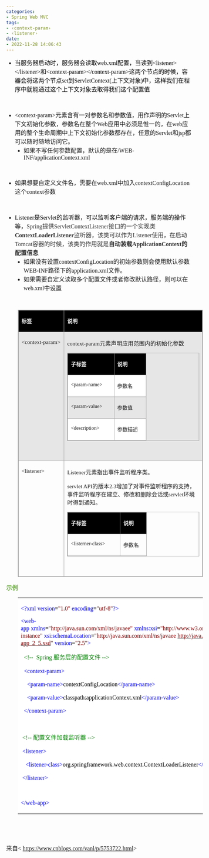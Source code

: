 ```yaml
---
categories:
- Spring Web MVC
tags:
- ‹context-param›
- ‹listener›
date:
- 2022-11-28 14:06:43
---
```


<ul style="list-style-type:disc">
    <li><span style="font-size:12.0pt"><span style="font-family:&quot;Microsoft YaHei UI&quot;"><span
                    style="color:black">当服务器启动时，服务器会读取</span></span></span><span style="font-size:12.0pt"><span
                style="font-family:&quot;Comic Sans MS&quot;"><span
                    style="color:black">web.xml</span></span></span><span style="font-size:12.0pt"><span
                style="font-family:&quot;Microsoft YaHei UI&quot;"><span
                    style="color:black">配置，当读到</span></span></span><span style="font-size:12.0pt"><span
                style="font-family:&quot;Comic Sans MS&quot;"><span
                    style="color:black">&lt;listener&gt;&lt;/listener&gt;</span></span></span><span
            style="font-size:12.0pt"><span style="font-family:&quot;Microsoft YaHei UI&quot;"><span
                    style="color:black">和</span></span></span><span style="font-size:12.0pt"><span
                style="font-family:&quot;Comic Sans MS&quot;"><span
                    style="color:black">&lt;context-param&gt;&lt;/context-param&gt;</span></span></span><span
            style="font-size:12.0pt"><span style="font-family:&quot;Microsoft YaHei UI&quot;"><span
                    style="color:black">这两个节点的时候，容器会将这两个节点</span></span></span><span style="font-size:12.0pt"><span
                style="font-family:&quot;Comic Sans MS&quot;"><span style="color:black">set</span></span></span><span
            style="font-size:12.0pt"><span style="font-family:&quot;Microsoft YaHei UI&quot;"><span
                    style="color:black">到</span></span></span><span style="font-size:12.0pt"><span
                style="font-family:&quot;Comic Sans MS&quot;"><span
                    style="color:black">ServletContext(</span></span></span><span style="font-size:12.0pt"><span
                style="font-family:&quot;Microsoft YaHei UI&quot;"><span
                    style="color:black">上下文对象</span></span></span><span style="font-size:12.0pt"><span
                style="font-family:&quot;Comic Sans MS&quot;"><span style="color:black">)</span></span></span><span
            style="font-size:12.0pt"><span style="font-family:&quot;Microsoft YaHei UI&quot;"><span
                    style="color:black">中，这样我们在程序中就能通过这个上下文对象去取得我们这个配置值</span></span></span></li>
</ul>
<p style="margin-left:36px"><span style="font-size:12.0pt"><span
            style="font-family:&quot;Microsoft YaHei UI&quot;">&nbsp;</span></span></p>
<ul style="list-style-type:disc">
    <li><span style="font-size:12.0pt"><span
                style="font-family:&quot;Comic Sans MS&quot;">&lt;context-param&gt;</span></span><span
            style="font-size:12.0pt"><span
                style="font-family:&quot;Microsoft YaHei UI&quot;">元素含有一对参数名和参数值，用作</span></span><span
            style="font-size:12.0pt"><span style="font-family:&quot;Microsoft YaHei UI&quot;">声明</span></span><span
            style="font-size:12.0pt"><span style="font-family:&quot;Microsoft YaHei UI&quot;">的</span></span><span
            style="font-size:12.0pt"><span style="font-family:&quot;Comic Sans MS&quot;">Servlet</span></span><span
            style="font-size:12.0pt"><span
                style="font-family:&quot;Microsoft YaHei UI&quot;">上下文初始化参数，参数名在整个</span></span><span
            style="font-size:12.0pt"><span style="font-family:&quot;Comic Sans MS&quot;">Web</span></span><span
            style="font-size:12.0pt"><span
                style="font-family:&quot;Microsoft YaHei UI&quot;">应用中必须是惟一的，在</span></span><span
            style="font-size:12.0pt"><span style="font-family:&quot;Comic Sans MS&quot;">web</span></span><span
            style="font-size:12.0pt"><span
                style="font-family:&quot;Microsoft YaHei UI&quot;">应用的整个生命周期中上下文初始化参数都存在，任意的</span></span><span
            style="font-size:12.0pt"><span style="font-family:&quot;Comic Sans MS&quot;">Servlet</span></span><span
            style="font-size:12.0pt"><span style="font-family:&quot;Microsoft YaHei UI&quot;">和</span></span><span
            style="font-size:12.0pt"><span style="font-family:&quot;Comic Sans MS&quot;">jsp</span></span><span
            style="font-size:12.0pt"><span style="font-family:&quot;Microsoft YaHei UI&quot;">都可以随时随地访问它。</span></span>
        <ul style="list-style-type:disc">
            <li><span style="font-size:12.0pt"><span
                        style="font-family:&quot;Microsoft YaHei UI&quot;">如果不写任何参数配置，默认的是在</span></span><span
                    style="font-size:12.0pt"><span
                        style="font-family:&quot;Comic Sans MS&quot;">/WEB-INF/applicationContext.xml</span></span></li>
        </ul>
    </li>
</ul>
<p><span style="font-size:12.0pt"><span style="font-family:&quot;Comic Sans MS&quot;">&nbsp;</span></span></p>
<ul style="list-style-type:disc">
    <li><span style="font-size:12.0pt"><span
                style="font-family:&quot;Microsoft YaHei UI&quot;">如果想要自定义文件名，需要在</span></span><span
            style="font-size:12.0pt"><span style="font-family:&quot;Comic Sans MS&quot;">web.xml</span></span><span
            style="font-size:12.0pt"><span style="font-family:&quot;Microsoft YaHei UI&quot;">中加入</span></span><span
            style="font-size:12.0pt"><span
                style="font-family:&quot;Comic Sans MS&quot;">contextConfigLocation</span></span><span
            style="font-size:12.0pt"><span style="font-family:&quot;Microsoft YaHei UI&quot;">这个</span></span><span
            style="font-size:12.0pt"><span style="font-family:&quot;Comic Sans MS&quot;">context</span></span><span
            style="font-size:12.0pt"><span style="font-family:&quot;Microsoft YaHei UI&quot;">参数</span></span></li>
</ul>
<p><span style="font-size:12.0pt"><span style="font-family:&quot;Microsoft YaHei UI&quot;">&nbsp;</span></span></p>
<ul style="list-style-type:disc">
    <li><span style="font-size:12.0pt"><span style="font-family:&quot;Comic Sans MS&quot;"><span
                    style="color:black">Listener</span></span></span><span style="font-size:12.0pt"><span
                style="font-family:&quot;Microsoft YaHei UI&quot;"><span style="color:black">是</span></span></span><span
            style="font-size:12.0pt"><span style="font-family:&quot;Comic Sans MS&quot;"><span
                    style="color:black">Servlet</span></span></span><span style="font-size:12.0pt"><span
                style="font-family:&quot;Microsoft YaHei UI&quot;"><span
                    style="color:black">的监听器，可以监听客户端的请求，服务端的操作等，</span></span></span><span
            style="font-size:12.0pt"><span style="background-color:white"><span
                    style="font-family:&quot;Comic Sans MS&quot;"><span
                        style="color:#333333">Spring</span></span></span></span><span style="font-size:12.0pt"><span
                style="background-color:white"><span style="font-family:&quot;Microsoft YaHei UI&quot;"><span
                        style="color:#333333">提供</span></span></span></span><span style="font-size:12.0pt"><span
                style="background-color:white"><span style="font-family:&quot;Comic Sans MS&quot;"><span
                        style="color:#333333">ServletContextListener</span></span></span></span><span
            style="font-size:12.0pt"><span style="background-color:white"><span
                    style="font-family:&quot;Microsoft YaHei UI&quot;"><span
                        style="color:#333333">接口的一个实现类</span></span></span></span><span style="font-size:12.0pt"><span
                style="background-color:white"><strong><span style="font-family:&quot;Comic Sans MS&quot;"><span
                            style="color:#333333">ContextLoaderListener</span></span></strong></span></span><span
            style="font-size:12.0pt"><span style="background-color:white"><span
                    style="font-family:&quot;Microsoft YaHei UI&quot;"><span
                        style="color:#333333">监听器，该类可以作为</span></span></span></span><span style="font-size:12.0pt"><span
                style="background-color:white"><span style="font-family:&quot;Comic Sans MS&quot;"><span
                        style="color:#333333">Listener</span></span></span></span><span style="font-size:12.0pt"><span
                style="background-color:white"><span style="font-family:&quot;Microsoft YaHei UI&quot;"><span
                        style="color:#333333">使用，在启动</span></span></span></span><span style="font-size:12.0pt"><span
                style="background-color:white"><span style="font-family:&quot;Comic Sans MS&quot;"><span
                        style="color:#333333">Tomcat</span></span></span></span><span style="font-size:12.0pt"><span
                style="background-color:white"><span style="font-family:&quot;Microsoft YaHei UI&quot;"><span
                        style="color:#333333">容器的时候，该类的作用就是</span></span></span></span><span
            style="font-size:12.0pt"><span style="background-color:white"><strong><span
                        style="font-family:&quot;Microsoft YaHei UI&quot;"><span
                            style="color:#333333">自动装载</span></span></strong></span></span><span
            style="font-size:12.0pt"><span style="background-color:white"><strong><span
                        style="font-family:&quot;Comic Sans MS&quot;"><span
                            style="color:#333333">ApplicationContext</span></span></strong></span></span><span
            style="font-size:12.0pt"><span style="background-color:white"><strong><span
                        style="font-family:&quot;Microsoft YaHei UI&quot;"><span
                            style="color:#333333">的配置信息</span></span></strong></span></span>
        <ul style="list-style-type:disc">
            <li><span style="font-size:12.0pt"><span
                        style="font-family:&quot;Microsoft YaHei UI&quot;">如果没有设置</span></span><span
                    style="font-size:12.0pt"><span
                        style="font-family:&quot;Comic Sans MS&quot;">contextConfigLocation</span></span><span
                    style="font-size:12.0pt"><span
                        style="font-family:&quot;Microsoft YaHei UI&quot;">的初始参数则会使用默认参数</span></span><span
                    style="font-size:12.0pt"><span
                        style="font-family:&quot;Comic Sans MS&quot;">WEB-INF</span></span><span
                    style="font-size:12.0pt"><span
                        style="font-family:&quot;Microsoft YaHei UI&quot;">路径下的</span></span><span
                    style="font-size:12.0pt"><span
                        style="font-family:&quot;Comic Sans MS&quot;">application.xml</span></span><span
                    style="font-size:12.0pt"><span style="font-family:&quot;Microsoft YaHei UI&quot;">文件。</span></span>
            </li>
            <li><span style="font-size:12.0pt"><span
                        style="font-family:&quot;Microsoft YaHei UI&quot;">如果需要自定义读取多个配置文件或者修改默认路径，则可以在</span></span><span
                    style="font-size:12.0pt"><span
                        style="font-family:&quot;Comic Sans MS&quot;">web.xml</span></span><span
                    style="font-size:12.0pt"><span style="font-family:&quot;Microsoft YaHei UI&quot;">中设置</span></span>
            </li>
        </ul>
    </li>
</ul>
<p style="margin-left:72px"><span style="font-size:12.0pt"><span
            style="font-family:&quot;Microsoft YaHei UI&quot;">&nbsp;</span></span></p>
<table summary="" cellspacing="0"
    style="border-collapse:collapse; border-color:#a3a3a3; border-style:solid; border-width:1px; margin-left:32px"
    class=" cke_show_border">
    <tbody>
        <tr>
            <td
                style="background-color:black; border-bottom:1px solid #a3a3a3; border-left:1px solid #a3a3a3; border-right:1px solid #a3a3a3; border-top:1px solid #a3a3a3; vertical-align:top; width:1.7416in">
                <p><span style="font-size:10.5pt"><span style="font-family:&quot;Microsoft YaHei UI&quot;"><span
                                style="color:white"><strong>标签</strong></span></span></span></p>
            </td>
            <td
                style="background-color:black; border-bottom:1px solid #a3a3a3; border-left:1px solid #a3a3a3; border-right:1px solid #a3a3a3; border-top:1px solid #a3a3a3; vertical-align:top; width:6.9388in">
                <p><span style="font-size:10.5pt"><span style="font-family:&quot;Microsoft YaHei UI&quot;"><span
                                style="color:white"><strong>说明</strong></span></span></span></p>
            </td>
        </tr>
        <tr>
            <td
                style="background-color:#e7e6e6; border-bottom:1px solid #a3a3a3; border-left:1px solid #a3a3a3; border-right:1px solid #a3a3a3; border-top:1px solid #a3a3a3; vertical-align:top; width:1.7416in">
                <p><span style="font-size:11.5pt"><span
                            style="font-family:&quot;Comic Sans MS&quot;">&lt;context-param&gt;</span></span></p>
            </td>
            <td
                style="background-color:#e7e6e6; border-bottom:1px solid #a3a3a3; border-left:1px solid #a3a3a3; border-right:1px solid #a3a3a3; border-top:1px solid #a3a3a3; vertical-align:top; width:6.9388in">
                <p><span style="font-size:11.5pt"><span
                            style="font-family:&quot;Comic Sans MS&quot;">context-param</span><span
                            style="font-family:&quot;Microsoft YaHei UI&quot;">元素声明应用范围内的初始化参数</span></span></p>
                <table summary="" cellspacing="0"
                    style="border-collapse:collapse; border-color:#a3a3a3; border-style:solid; border-width:1px; "
                    class=" cke_show_border">
                    <tbody>
                        <tr>
                            <td
                                style="background-color:black; border-bottom:1px solid #a3a3a3; border-left:1px solid #a3a3a3; border-right:1px solid #a3a3a3; border-top:1px solid #a3a3a3; vertical-align:top; width:1.1201in">
                                <p><span style="font-size:10.5pt"><span
                                            style="font-family:&quot;Microsoft YaHei UI&quot;"><span
                                                style="color:white"><strong>子标签</strong></span></span></span></p>
                            </td>
                            <td
                                style="background-color:black; border-bottom:1px solid #a3a3a3; border-left:1px solid #a3a3a3; border-right:1px solid #a3a3a3; border-top:1px solid #a3a3a3; vertical-align:top; width:.6638in">
                                <p><span style="font-size:10.5pt"><span
                                            style="font-family:&quot;Microsoft YaHei UI&quot;"><span
                                                style="color:white"><strong>说明</strong></span></span></span></p>
                            </td>
                        </tr>
                        <tr>
                            <td
                                style="background-color:white; border-bottom:1px solid #a3a3a3; border-left:1px solid #a3a3a3; border-right:1px solid #a3a3a3; border-top:1px solid #a3a3a3; vertical-align:top; width:1.1395in">
                                <p><span style="font-size:10.5pt"><span
                                            style="font-family:&quot;Comic Sans MS&quot;">&lt;param-name&gt;</span></span>
                                </p>
                            </td>
                            <td
                                style="background-color:white; border-bottom:1px solid #a3a3a3; border-left:1px solid #a3a3a3; border-right:1px solid #a3a3a3; border-top:1px solid #a3a3a3; vertical-align:top; width:.6451in">
                                <p><span style="font-size:10.5pt"><span
                                            style="font-family:&quot;Microsoft YaHei UI&quot;">参数名</span></span></p>
                            </td>
                        </tr>
                        <tr>
                            <td
                                style="border-bottom:1px solid #a3a3a3; border-left:1px solid #a3a3a3; border-right:1px solid #a3a3a3; border-top:1px solid #a3a3a3; vertical-align:top; width:1.1368in">
                                <p><span style="font-size:10.5pt"><span
                                            style="font-family:&quot;Comic Sans MS&quot;">&lt;param-value&gt;</span></span>
                                </p>
                            </td>
                            <td
                                style="border-bottom:1px solid #a3a3a3; border-left:1px solid #a3a3a3; border-right:1px solid #a3a3a3; border-top:1px solid #a3a3a3; vertical-align:top; width:.6479in">
                                <p><span style="font-size:10.5pt"><span
                                            style="font-family:&quot;Microsoft YaHei UI&quot;">参数值</span></span></p>
                            </td>
                        </tr>
                        <tr>
                            <td
                                style="background-color:white; border-bottom:1px solid #a3a3a3; border-left:1px solid #a3a3a3; border-right:1px solid #a3a3a3; border-top:1px solid #a3a3a3; vertical-align:top; width:1.1201in">
                                <p><span style="font-size:10.5pt"><span
                                            style="font-family:&quot;Comic Sans MS&quot;">&lt;description&gt;</span></span>
                                </p>
                            </td>
                            <td
                                style="background-color:white; border-bottom:1px solid #a3a3a3; border-left:1px solid #a3a3a3; border-right:1px solid #a3a3a3; border-top:1px solid #a3a3a3; vertical-align:top; width:.7333in">
                                <p><span style="font-size:10.5pt"><span
                                            style="font-family:&quot;Microsoft YaHei UI&quot;">参数描述</span></span></p>
                            </td>
                        </tr>
                    </tbody>
                </table>
                <p><span style="font-size:11.5pt"><span
                            style="font-family:&quot;Comic Sans MS&quot;">&nbsp;</span></span></p>
            </td>
        </tr>
        <tr>
            <td
                style="border-bottom:1px solid #a3a3a3; border-left:1px solid #a3a3a3; border-right:1px solid #a3a3a3; border-top:1px solid #a3a3a3; vertical-align:top; width:1.7416in">
                <p><span style="font-size:11.5pt"><span
                            style="font-family:&quot;Comic Sans MS&quot;">&lt;listener&gt;</span></span></p>
            </td>
            <td
                style="border-bottom:1px solid #a3a3a3; border-left:1px solid #a3a3a3; border-right:1px solid #a3a3a3; border-top:1px solid #a3a3a3; vertical-align:top; width:6.9388in">
                <p><span style="font-size:11.5pt"><span
                            style="font-family:&quot;Comic Sans MS&quot;">Listener</span><span
                            style="font-family:&quot;Microsoft YaHei UI&quot;">元素指出事件监听程序类。 </span></span></p>
                <p><span style="font-size:11.5pt"><span style="font-family:&quot;Comic Sans MS&quot;">servlet
                            API</span><span style="font-family:&quot;Microsoft YaHei UI&quot;">的版本</span><span
                            style="font-family:&quot;Comic Sans MS&quot;">2.3</span><span
                            style="font-family:&quot;Microsoft YaHei UI&quot;">增加了对事件监听程序的支持，事件监听程序在建立、修改和删除会话或</span><span
                            style="font-family:&quot;Comic Sans MS&quot;">servlet</span><span
                            style="font-family:&quot;Microsoft YaHei UI&quot;">环境时得到通知。</span></span></p>
                <table summary="" cellspacing="0"
                    style="border-collapse:collapse; border-color:#a3a3a3; border-style:solid; border-width:1px; "
                    class=" cke_show_border">
                    <tbody>
                        <tr>
                            <td
                                style="background-color:black; border-bottom:1px solid #a3a3a3; border-left:1px solid #a3a3a3; border-right:1px solid #a3a3a3; border-top:1px solid #a3a3a3; vertical-align:top; width:1.2937in">
                                <p><span style="font-size:10.5pt"><span
                                            style="font-family:&quot;Microsoft YaHei UI&quot;"><span
                                                style="color:white"><strong>子标签</strong></span></span></span></p>
                            </td>
                            <td
                                style="background-color:black; border-bottom:1px solid #a3a3a3; border-left:1px solid #a3a3a3; border-right:1px solid #a3a3a3; border-top:1px solid #a3a3a3; vertical-align:top; width:.5548in">
                                <p><span style="font-size:10.5pt"><span
                                            style="font-family:&quot;Microsoft YaHei UI&quot;"><span
                                                style="color:white"><strong>说明</strong></span></span></span></p>
                            </td>
                        </tr>
                        <tr>
                            <td
                                style="border-bottom:1px solid #a3a3a3; border-left:1px solid #a3a3a3; border-right:1px solid #a3a3a3; border-top:1px solid #a3a3a3; vertical-align:top; width:1.3131in">
                                <p><span style="font-size:10.5pt"><span
                                            style="font-family:&quot;Comic Sans MS&quot;">&lt;listerner-class&gt;</span></span>
                                </p>
                            </td>
                            <td
                                style="border-bottom:1px solid #a3a3a3; border-left:1px solid #a3a3a3; border-right:1px solid #a3a3a3; border-top:1px solid #a3a3a3; vertical-align:top; width:.568in">
                                <p><span style="font-size:10.5pt"><span
                                            style="font-family:&quot;Microsoft YaHei UI&quot;">参数名</span></span></p>
                            </td>
                        </tr>
                    </tbody>
                </table>
                <p style="margin-left:36px"><span style="font-size:12.0pt"><span
                            style="font-family:&quot;Microsoft YaHei UI&quot;"><span
                                style="color:#333333">&nbsp;</span></span></span></p>
            </td>
        </tr>
    </tbody>
</table>
<p><span style="font-size:12.0pt"><span style="font-family:&quot;Microsoft YaHei UI&quot;"><span
                style="color:#70ad47"><strong>示例</strong></span></span></span></p>
<table summary="" cellspacing="0"
    style="border-collapse:collapse; border-color:#a3a3a3; border-style:solid; border-width:0px; margin-left:32px"
    class=" cke_show_border">
    <tbody>
        <tr>
            <td
                style="background-color:white; border-bottom:0px; border-left:0px; border-right:0px; border-top:0px; vertical-align:top; width:8.4312in">
                <p><span style="font-size:12.0pt"><span style="font-family:&quot;Comic Sans MS&quot;"><span
                                style="color:blue">&lt;?xml</span></span>&nbsp;<span
                            style="font-family:&quot;Comic Sans MS&quot;"><span
                                style="color:blue">version</span></span><span
                            style="font-family:&quot;Comic Sans MS&quot;"><span style="color:black">=</span></span><span
                            style="font-family:&quot;Comic Sans MS&quot;"><span
                                style="color:maroon">"1.0"</span></span>&nbsp;<span
                            style="font-family:&quot;Comic Sans MS&quot;"><span
                                style="color:blue">encoding</span></span><span
                            style="font-family:&quot;Comic Sans MS&quot;"><span style="color:black">=</span></span><span
                            style="font-family:&quot;Comic Sans MS&quot;"><span
                                style="color:maroon">"utf-8"</span></span><span
                            style="font-family:&quot;Comic Sans MS&quot;"><span
                                style="color:blue">?&gt;</span></span></span></p>
                <p><span style="font-size:12.0pt"><span style="font-family:&quot;Comic Sans MS&quot;"><span
                                style="color:blue">&lt;web-app</span></span>&nbsp;<span
                            style="font-family:&quot;Comic Sans MS&quot;"><span
                                style="color:blue">xmlns</span></span><span
                            style="font-family:&quot;Comic Sans MS&quot;"><span style="color:black">=</span></span><span
                            style="font-family:&quot;Comic Sans MS&quot;"><span
                                style="color:maroon">"http://java.sun.com/xml/ns/javaee"</span></span>&nbsp;<span
                            style="font-family:&quot;Comic Sans MS&quot;"><span
                                style="color:blue">xmlns:xsi</span></span><span
                            style="font-family:&quot;Comic Sans MS&quot;"><span style="color:black">=</span></span><span
                            style="font-family:&quot;Comic Sans MS&quot;"><span
                                style="color:maroon">"http://www.w3.org/2001/XMLSchema-instance"</span></span>&nbsp;<span
                            style="font-family:&quot;Comic Sans MS&quot;"><span
                                style="color:blue">xsi:schemaLocation</span></span><span
                            style="font-family:&quot;Comic Sans MS&quot;"><span style="color:black">=</span></span><span
                            style="font-family:&quot;Comic Sans MS&quot;"><span
                                style="color:maroon">"http://java.sun.com/xml/ns/javaee</span></span>&nbsp;<a
                            data-cke-saved-href="http://java.sun.com/xml/ns/javaee/web-app_2_5.xsd"
                            href="http://java.sun.com/xml/ns/javaee/web-app_2_5.xsd"><span
                                style="font-family:&quot;Comic Sans MS&quot;"><span
                                    style="color:maroon">http://java.sun.com/xml/ns/javaee/web-app_2_5.xsd</span></span></a><span
                            style="font-family:&quot;Comic Sans MS&quot;"><span
                                style="color:maroon">"</span></span>&nbsp;<span
                            style="font-family:&quot;Comic Sans MS&quot;"><span
                                style="color:blue">version</span></span><span
                            style="font-family:&quot;Comic Sans MS&quot;"><span style="color:black">=</span></span><span
                            style="font-family:&quot;Comic Sans MS&quot;"><span
                                style="color:maroon">"2.5"</span></span><span
                            style="font-family:&quot;Comic Sans MS&quot;"><span
                                style="color:blue">&gt;</span></span></span></p>
                <p><span style="font-size:12.0pt">&nbsp;&nbsp;<span style="font-family:&quot;Comic Sans MS&quot;"><span
                                style="color:green">&lt;!--</span></span>&nbsp;&nbsp;<span
                            style="font-family:&quot;Comic Sans MS&quot;"><span
                                style="color:green">Spring</span></span><span
                            style="font-family:&quot;Microsoft YaHei UI&quot;"><span
                                style="color:green">&nbsp;服务层的配置文件&nbsp;</span></span><span
                            style="font-family:&quot;Comic Sans MS&quot;"><span
                                style="color:green">--&gt;</span></span></span></p>
                <p><span style="font-size:12.0pt">&nbsp;&nbsp;<span style="font-family:&quot;Comic Sans MS&quot;"><span
                                style="color:blue">&lt;context-param&gt;</span></span></span></p>
                <p><span style="font-size:12.0pt">&nbsp;&nbsp;&nbsp;&nbsp;<span
                            style="font-family:&quot;Comic Sans MS&quot;"><span
                                style="color:blue">&lt;param-name&gt;</span></span><span
                            style="font-family:&quot;Comic Sans MS&quot;"><span
                                style="color:black">contextConfigLocation</span></span><span
                            style="font-family:&quot;Comic Sans MS&quot;"><span
                                style="color:blue">&lt;/param-name&gt;</span></span></span></p>
                <p><span style="font-size:12.0pt">&nbsp;&nbsp;&nbsp;&nbsp;<span
                            style="font-family:&quot;Comic Sans MS&quot;"><span
                                style="color:blue">&lt;param-value&gt;</span></span><span
                            style="font-family:&quot;Comic Sans MS&quot;"><span
                                style="color:black">classpath:applicationContext.xml</span></span><span
                            style="font-family:&quot;Comic Sans MS&quot;"><span
                                style="color:blue">&lt;/param-value&gt;</span></span></span></p>
                <p><span style="font-size:12.0pt">&nbsp;&nbsp;<span style="font-family:&quot;Comic Sans MS&quot;"><span
                                style="color:blue">&lt;/context-param&gt;</span></span></span></p>
                <p><span style="font-size:12.0pt"><span style="font-family:&quot;Comic Sans MS&quot;"><span
                                style="color:blue">&nbsp;</span></span></span></p>
                <p><span style="font-size:12.0pt"><span style="color:green">&nbsp;<span
                                style="font-family:&quot;Comic Sans MS&quot;">&lt;!--</span> <span
                                style="font-family:&quot;Microsoft YaHei UI&quot;">配置文件加载监听器</span> <span
                                style="font-family:&quot;Comic Sans MS&quot;">--&gt;</span></span></span></p>
                <p><span style="font-size:12.0pt"><span style="color:blue">&nbsp;<span
                                style="font-family:&quot;Comic Sans MS&quot;">&lt;listener&gt;</span></span></span></p>
                <p><span style="font-size:12.0pt">&nbsp; &nbsp;<span style="font-family:&quot;Comic Sans MS&quot;"><span
                                style="color:blue">&lt;listener-class&gt;</span></span><span
                            style="font-family:&quot;Comic Sans MS&quot;"><span
                                style="color:black">org.springframework.web.context.ContextLoaderListener</span></span><span
                            style="font-family:&quot;Comic Sans MS&quot;"><span
                                style="color:blue">&lt;/listener-class&gt;</span></span></span></p>
                <p><span style="font-size:12.0pt"><span style="color:blue">&nbsp;<span
                                style="font-family:&quot;Comic Sans MS&quot;">&lt;/listener&gt;</span></span></span></p>
                <p><span style="font-size:12.0pt"><span style="font-family:&quot;Comic Sans MS&quot;"><span
                                style="color:blue">&nbsp;</span></span></span></p>
                <p><span style="font-size:12.0pt"><span style="font-family:&quot;Comic Sans MS&quot;"><span
                                style="color:blue">&lt;/web-app&gt;</span></span></span></p>
            </td>
        </tr>
    </tbody>
</table>
<p><span style="font-size:12.0pt"><span style="font-family:&quot;Microsoft YaHei UI&quot;"><span
                style="color:#70ad47">&nbsp;</span></span></span></p>
<p><span style="font-size:12.0pt"><span style="font-family:&quot;Microsoft YaHei UI&quot;"><span
                style="color:#70ad47">&nbsp;</span></span></span></p>
<p><span style="font-size:12.0pt"><span style="font-family:&quot;Microsoft YaHei UI&quot;">来自</span><span
            style="font-family:&quot;Comic Sans MS&quot;">&lt; </span><a
            data-cke-saved-href="https://www.cnblogs.com/vanl/p/5753722.html"
            href="https://www.cnblogs.com/vanl/p/5753722.html"><span
                style="font-family:&quot;Comic Sans MS&quot;">https://www.cnblogs.com/vanl/p/5753722.html</span></a><span
            style="font-family:&quot;Comic Sans MS&quot;">&gt;</span></span></p>